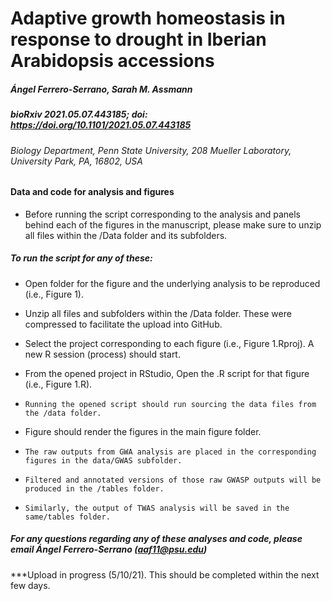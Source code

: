 

# **Adaptive growth homeostasis in response to drought in Iberian Arabidopsis accessions**

##### Ángel Ferrero-Serrano, Sarah M. Assmann

##### bioRxiv 2021.05.07.443185; doi: https://doi.org/10.1101/2021.05.07.443185

###### Biology Department, Penn State University, 208 Mueller Laboratory, University Park, PA, 16802, USA

#### Data and code for analysis and figures

- Before running the script corresponding to the analysis and panels behind each of the figures in the manuscript, please make sure to unzip all files within the /Data folder and its subfolders.

##### To run the script for any of these:

- Open folder for the figure and the underlying analysis to be reproduced (i.e., Figure 1).

- Unzip all files and subfolders within the /Data folder. These were compressed to facilitate the upload into GitHub.

- Select the project corresponding to each figure (i.e., Figure 1.Rproj). A new R session (process) should start.

- From the opened project in RStudio, Open the .R script for that figure (i.e., Figure 1.R).

-     Running the opened script should run sourcing the data files from the /data folder.
- Figure should render the figures in the main figure folder.
-     The raw outputs from GWA analysis are placed in the corresponding figures in the data/GWAS subfolder.
-     Filtered and annotated versions of those raw GWASP outputs will be produced in the /tables folder.
-     Similarly, the output of TWAS analysis will be saved in the same/tables folder.

##### *For any questions regarding any of these analyses and code, please email Ángel Ferrero-Serrano (aaf11@psu.edu)*

***Upload in progress (5/10/21). This should be completed within the next few days.
